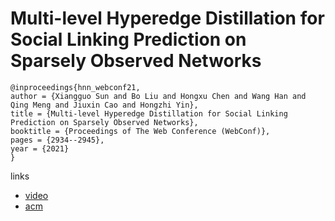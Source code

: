 # Multi-level Hyperedge Distillation for Social Linking Prediction on Sparsely Observed Networks

```
@inproceedings{hnn_webconf21,
author = {Xiangguo Sun and Bo Liu and Hongxu Chen and Wang Han and Qing Meng and Jiuxin Cao and Hongzhi Yin},
title = {Multi-level Hyperedge Distillation for Social Linking Prediction on Sparsely Observed Networks},
booktitle = {Proceedings of The Web Conference (WebConf)},
pages = {2934--2945},
year = {2021}
}
```

links
- [video](https://www.youtube.com/watch?v=KNa6CkbOQWA)
- [acm](https://dl.acm.org/doi/10.1145/3442381.3449912)